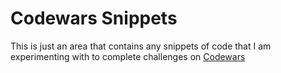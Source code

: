 # Codewars Snippets

This is just an area that contains any snippets of code that I am experimenting with to complete challenges on [Codewars](http://codewars.com)
